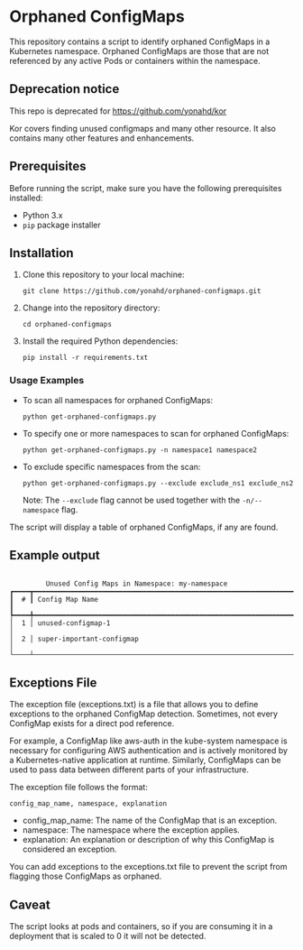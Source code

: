 # Orphaned ConfigMaps

This repository contains a script to identify orphaned ConfigMaps in a Kubernetes namespace. Orphaned ConfigMaps are those that are not referenced by any active Pods or containers within the namespace.

## Deprecation notice 

This repo is deprecated for https://github.com/yonahd/kor

Kor covers finding unused configmaps and many other resource. It also contains many other features and enhancements.

## Prerequisites

Before running the script, make sure you have the following prerequisites installed:

- Python 3.x
- `pip` package installer

## Installation

1. Clone this repository to your local machine:

   ```shell
   git clone https://github.com/yonahd/orphaned-configmaps.git
   ```
2. Change into the repository directory:
   ```shell
   cd orphaned-configmaps
   ```
3. Install the required Python dependencies:
   ```shell
   pip install -r requirements.txt
   ```

### Usage Examples

- To scan all namespaces for orphaned ConfigMaps:
    ```
    python get-orphaned-configmaps.py
    ```

- To specify one or more namespaces to scan for orphaned ConfigMaps:
    ```
    python get-orphaned-configmaps.py -n namespace1 namespace2
    ```

- To exclude specific namespaces from the scan:
    ```
    python get-orphaned-configmaps.py --exclude exclude_ns1 exclude_ns2
    ```

    Note: The `--exclude` flag cannot be used together with the `-n/--namespace` flag.


The script will display a table of orphaned ConfigMaps, if any are found.

## Example output
```shell

         Unused Config Maps in Namespace: my-namespace         
┏━━━━┳━━━━━━━━━━━━━━━━━━━━━━━━━━━━━━━━━━━━━━━━━━━━━━━━━━━━━━━━━━━━━━━━━┓
┃  # ┃ Config Map Name                                                 ┃
┡━━━━╇━━━━━━━━━━━━━━━━━━━━━━━━━━━━━━━━━━━━━━━━━━━━━━━━━━━━━━━━━━━━━━━━━┩
│  1 │ unused-configmap-1                                              │
│  2 │ super-important-configmap                                       │
└────┴─────────────────────────────────────────────────────────────────┘
  ```

## Exceptions File
The exception file (exceptions.txt) is a file that allows you to define exceptions to the orphaned ConfigMap detection. Sometimes, not every ConfigMap exists for a direct pod reference. 

For example, a ConfigMap like aws-auth in the kube-system namespace is necessary for configuring AWS authentication and is actively monitored by a Kubernetes-native application at runtime. Similarly, ConfigMaps can be used to pass data between different parts of your infrastructure.

The exception file follows the format:

  ```
config_map_name, namespace, explanation
  ```
- config_map_name: The name of the ConfigMap that is an exception.
- namespace: The namespace where the exception applies.
- explanation: An explanation or description of why this ConfigMap is considered an exception.

You can add exceptions to the exceptions.txt file to prevent the script from flagging those ConfigMaps as orphaned.


## Caveat 
The script looks at pods and containers, so if you are consuming it in a deployment that is scaled to 0 it will not be detected. 

